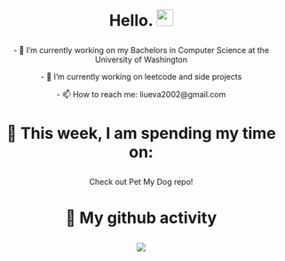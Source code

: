 # <p align="center"> Hello. <img src="https://raw.githubusercontent.com/MartinHeinz/MartinHeinz/master/wave.gif" width="30px"> </p>

<!--
**evaliu2002/evaliu2002** is a ✨ _special_ ✨ repository because its `README.md` (this file) appears on your GitHub profile.
-->

<!-- Here are some ideas to get you started:
 -->
 
<p align="center"> - 🔭 I’m currently working on my Bachelors in Computer Science at the University of Washington </p>
<p align="center"> - 🌱 I’m currently working on leetcode and side projects </p>
<p align="center"> - 📫 How to reach me: liueva2002@gmail.com </p>

# <p align="center"> 🏫 This week, I am spending my time on: </p>
<p align="center"> Check out Pet My Dog repo! </p>

# <p align="center"> 📝 My github activity </p>

<p align="center">
  <img align="center" src="https://github-readme-stats.vercel.app/api/top-langs/?username=evaliu2002&count_private=true&layount=compact&theme=radical" />
</p> 
